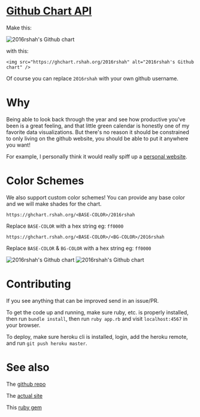 # [Github Chart API](https://ghchart.rshah.org)

Make this:

![2016rshah's Github chart](https://ghchart.rshah.org/2016rshah)

with this:

    <img src="https://ghchart.rshah.org/2016rshah" alt="2016rshah's Github chart" />

Of course you can replace `2016rshah` with your own github username.

# Why

Being able to look back through the year and see how productive you've been is a great feeling, and that little green calendar is honestly one of my favorite data visualizations. But there's no reason it should be constrained to only living on the github website, you should be able to put it anywhere you want!

For example, I personally think it would really spiff up a [personal website](https://www.rshah.org/).

# Color Schemes

We also support custom color schemes! You can provide any base color and we will make shades for the chart. 

```
https://ghchart.rshah.org/<BASE-COLOR>/2016rshah 
```
Replace ```BASE-COLOR``` with a hex string eg: ```ff0000```

```
https://ghchart.rshah.org/<BASE-COLOR>/<BG-COLOR>/2016rshah
```
Replace ```BASE-COLOR``` & ```BG-COLOR``` with a hex string eg: ```ff0000```


<img src="https://ghchart.rshah.org/409ba5/2016rshah" alt="2016rshah's Github chart" />

<img src="https://ghchart.rshah.org/409ba5/222222/2016rshah" alt="2016rshah's Github chart" />




# Contributing

If you see anything that can be improved send in an issue/PR. 

To get the code up and running, make sure ruby, etc. is properly installed, then run `bundle install`, then run `ruby app.rb` and visit `localhost:4567` in your browser.

To deploy, make sure heroku cli is installed, login, add the heroku remote, and run `git push heroku master`.

# See also 
The [github repo](https://github.com/2016rshah/githubchart-api)

The [actual site](https://ghchart.rshah.org)

This [ruby gem](https://github.com/akerl/githubchart)

